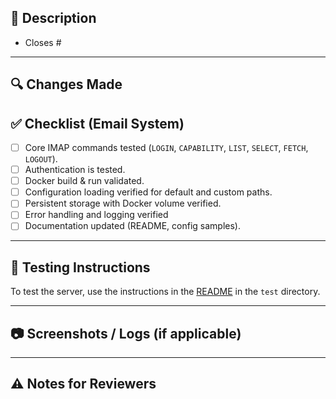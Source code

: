 ## 📌 Description

<!-- Provide a clear, concise description of what this PR does. -->

- Closes #<issue-number>

---

## 🔍 Changes Made

<!-- List key changes in bullet points. -->

## ✅ Checklist (Email System)

- [ ] Core IMAP commands tested (`LOGIN`, `CAPABILITY`, `LIST`, `SELECT`, `FETCH`, `LOGOUT`).
- [ ] Authentication is tested.
- [ ] Docker build & run validated.
- [ ] Configuration loading verified for default and custom paths.
- [ ] Persistent storage with Docker volume verified.
- [ ] Error handling and logging verified
- [ ] Documentation updated (README, config samples).

---

## 🧪 Testing Instructions

<!-- Explain how reviewers can test your changes. -->

To test the server, use the instructions in the [README](https://github.com/LSFLK/raven/blob/main/test/README.md) in the `test` directory.

---

## 📷 Screenshots / Logs (if applicable)

<!-- Add screenshots of client tests, log snippets, etc. -->

---

## ⚠️ Notes for Reviewers

<!-- Add special notes for reviewers (e.g., schema changes, ports affected, config updates). -->
